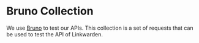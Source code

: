 # Bruno Collection

We use [Bruno](https://github.com/usebruno/bruno) to test our APIs. This collection is a set of requests that can be used to test the API of Linkwarden.
